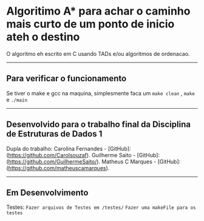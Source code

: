 # Algoritimo A* para achar o caminho mais curto de um ponto de inicio ateh o destino
O algoritmo eh escrito em C usando TADs e/ou algoritmos de ordenacao.

---

## Para verificar o funcionamento
Se tiver o make e gcc na maquina, simplesmente faca um `make clean` , `make` e `./main`

---

## Desenvolvido para o trabalho final da Disciplina de Estruturas de Dados 1
Dupla do trabalho:
    Carolina Fernandes -  [GitHub]:(https://github.com/Carolsouzaf).
    Guilherme Saito -  [GitHub]:(https://github.com/GuilhermeSaito/).
    Matheus C Marques -  [GitHub]:(https://github.com/matheuscamarques).

---

## Em Desenvolvimento
Testes:
        `Fazer arquivos de Testes em /testes/`
        `Fazer uma makeFile para os testes`
